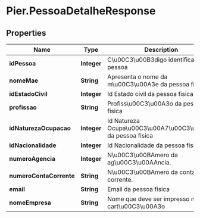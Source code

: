 # Pier.PessoaDetalheResponse

## Properties
Name | Type | Description | Notes
------------ | ------------- | ------------- | -------------
**idPessoa** | **Integer** | C\u00C3\u00B3digo identificador da pessoa | [optional] 
**nomeMae** | **String** | Apresenta o nome da m\u00C3\u00A3e da pessoa fisica | [optional] 
**idEstadoCivil** | **Integer** | Id Estado civil da pessoa fisica | [optional] 
**profissao** | **String** | Profiss\u00C3\u00A3o da pessoa fisica | [optional] 
**idNaturezaOcupacao** | **Integer** | Id Natureza Ocupa\u00C3\u00A7\u00C3\u00A3o da pessoa fisica | [optional] 
**idNacionalidade** | **Integer** | Id Nacionalidade da pessoa fisica | [optional] 
**numeroAgencia** | **Integer** | N\u00C3\u00BAmero da ag\u00C3\u00AAncia. | [optional] 
**numeroContaCorrente** | **String** | N\u00C3\u00BAmero da conta corrente. | [optional] 
**email** | **String** | Email da pessoa fisica | [optional] 
**nomeEmpresa** | **String** | Nome que deve ser impresso no cart\u00C3\u00A3o | [optional] 


